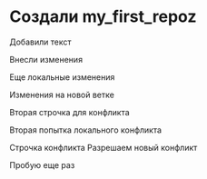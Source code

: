 ﻿# Создали my_first_repoz

Добавили текст

Внесли изменения

Еще локальные изменения

Изменения на новой ветке

Вторая строчка для конфликта

Вторая попытка локального конфликта

Строчка конфликта
Разрешаем новый конфликт

Пробую еще раз
